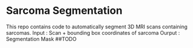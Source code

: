 # Sarcoma Segmentation

This repo contains code to automatically segment 3D MRI scans containing sarcomas. 
Input : Scan + bounding box coordinates of sarcoma 
Ourput : Segmentation Mask
##TODO
